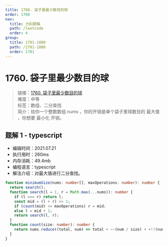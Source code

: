 ```yaml
---
title: 1760. 袋子里最少数目的球
order: 1760
nav:
  title: 力扣题解
  path: /leetcode
  order: 4
group:
  title: 1701-1800
  path: /1701-1800
  order: 1701
---
```


# 1760. 袋子里最少数目的球

> 链接：[1760. 袋子里最少数目的球](https://leetcode-cn.com/problems/minimum-limit-of-balls-in-a-bag/)  
> 难度：中等  
> 标签：数组、二分查找  
> 简介：给你一个整数数组 nums ，你的开销是单个袋子里球数目的 最大值 ，你想要 最小化 开销。

## 题解 1 - typescript

- 编辑时间：2021.07.21
- 执行用时：260ms
- 内存消耗：49.4mb
- 编程语言：typescript
- 解法介绍：对最大值进行二分查找。

```typescript
function minimumSize(nums: number[], maxOperations: number): number {
  return search();
  function search(l = 1, r = Math.max(...nums)): number {
    if (l === r) return l;
    const mid = (l + r) >> 1;
    if (count(mid) <= maxOperations) r = mid;
    else l = mid + 1;
    return search(l, r);
  }
  function count(size: number): number {
    return nums.reduce((total, num) => total + ~~(num / size) + +!!(num % size) - 1, 0);
  }
}
```
